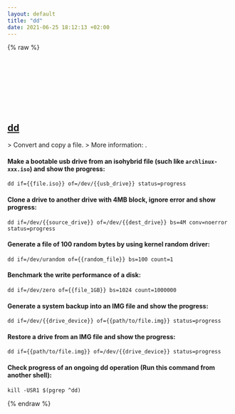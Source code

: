 ```yaml
---
layout: default
title: "dd"
date: 2021-06-25 18:12:13 +02:00
---
```

{% raw %}
<h2 id="dd">
  <a href="/en/common/dd.html">dd</a> <a href="#dd"><svg class="icon">
    <use href="/assets/images/unicode_sprite.svg#link" />
  </svg></a>
</h2>
> Convert and copy a file.
> More information: <https://www.gnu.org/software/coreutils/dd>.

#### Make a bootable usb drive from an isohybrid file (such like `archlinux-xxx.iso`) and show the progress:
```shell
dd if={{file.iso}} of=/dev/{{usb_drive}} status=progress
```
#### Clone a drive to another drive with 4MB block, ignore error and show progress:
```shell
dd if=/dev/{{source_drive}} of=/dev/{{dest_drive}} bs=4M conv=noerror status=progress
```
#### Generate a file of 100 random bytes by using kernel random driver:
```shell
dd if=/dev/urandom of={{random_file}} bs=100 count=1
```
#### Benchmark the write performance of a disk:
```shell
dd if=/dev/zero of={{file_1GB}} bs=1024 count=1000000
```
#### Generate a system backup into an IMG file and show the progress:
```shell
dd if=/dev/{{drive_device}} of={{path/to/file.img}} status=progress
```
#### Restore a drive from an IMG file and show the progress:
```shell
dd if={{path/to/file.img}} of=/dev/{{drive_device}} status=progress
```
#### Check progress of an ongoing dd operation (Run this command from another shell):
```shell
kill -USR1 $(pgrep ^dd)
```
{% endraw %}